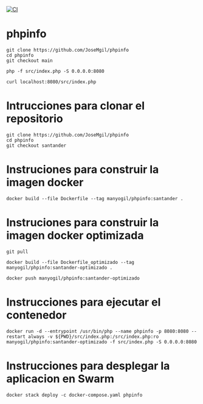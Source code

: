 [![CI](https://github.com/JoseMgil/phpinfo/actions/workflows/ci.yaml/badge.svg?branch=santander)](https://github.com/JoseMgil/phpinfo/actions/workflows/ci.yaml)
# phpinfo

```
git clone https://github.com/JoseMgil/phpinfo
cd phpinfo
git checkout main
```
```
php -f src/index.php -S 0.0.0.0:8080
```
```
curl localhost:8080/src/index.php
```
# Intrucciones para clonar el repositorio
```
git clone https://github.com/JoseMgil/phpinfo
cd phpinfo
git checkout santander
```

# Instruciones para construir la imagen docker
```
docker build --file Dockerfile --tag manyogil/phpinfo:santander . 
```

# Instruciones para construir la imagen docker optimizada
```
git pull

docker build --file Dockerfile_optimizado --tag manyogil/phpinfo:santander-optimizado . 

docker push manyogil/phpinfo:santander-optimizado
```

# Instrucciones para ejecutar el contenedor 
```
docker run -d --entrypoint /usr/bin/php --name phpinfo -p 8080:8080 --restart always -v ${PWD}/src/index.php:/src/index.php:ro  manyogil/phpinfo:santander-optimizado -f src/index.php -S 0.0.0.0:8080
```

# Instrucciones para desplegar la aplicacion en Swarm
```
docker stack deploy -c docker-compose.yaml phpinfo
```

